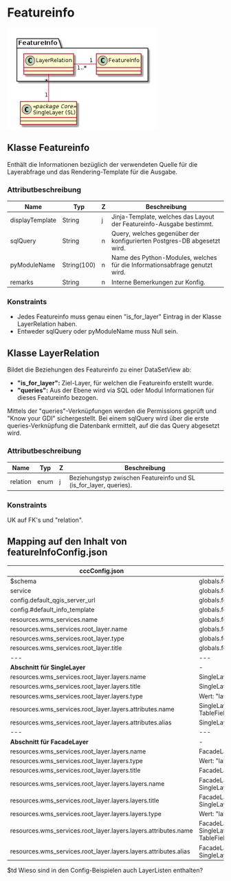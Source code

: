 # Featureinfo

![Featureinfo](../puml/rendered/simi_featureinfo.png) 

## Klasse Featureinfo

Enthält die Informationen bezüglich der verwendeten Quelle für die Layerabfrage 
und das Rendering-Template für die Ausgabe.

### Attributbeschreibung

|Name|Typ|Z|Beschreibung|
|---|---|---|---|
|displayTemplate|String|j|Jinja-Template, welches das Layout der Featureinfo-Ausgabe bestimmt.|
|sqlQuery|String|n|Query, welches gegenüber der konfigurierten Postgres-DB abgesetzt wird.|
|pyModuleName|String(100)|n|Name des Python-Modules, welches für die Informationsabfrage genutzt wird.|
|remarks|String|n|Interne Bemerkungen zur Konfig.|

### Konstraints

* Jedes Featureinfo muss genau einen "is_for_layer" Eintrag in der Klasse LayerRelation haben.
* Entweder sqlQuery oder pyModuleName muss Null sein.

## Klasse LayerRelation

Bildet die Beziehungen des Featureinfo zu einer DataSetView ab:
* **"is_for_layer":** Ziel-Layer, für welchen die Featureinfo erstellt wurde.
* **"queries":** Aus der Ebene wird via SQL oder Modul Informationen für dieses Featureinfo bezogen.

Mittels der "queries"-Verknüpfungen werden die Permissions geprüft und "Know your GDI" sichergestellt.
Bei einem sqlQuery wird über die erste queries-Verknüpfung die Datenbank ermittelt, auf die das Query abgesetzt wird.

### Attributbeschreibung

|Name|Typ|Z|Beschreibung|
|---|---|---|---|
|relation|enum|j|Beziehungstyp zwischen Featureinfo und SL (is_for_layer, queries).|

### Konstraints
UK auf FK's und "relation".

## Mapping auf den Inhalt von featureInfoConfig.json

|cccConfig.json|simi|Bemerkungen|
|---|---|---|
|$schema|globals.featureinfo.schemaURI||
|service|globals.featureinfo.serviceName||
|config.default_qgis_server_url|globals.featureinfo.wmsFeatureInfoServerURL||
|config.#default_info_template|globals.featureinfo.defaultJinyaTemplate||
|resources.wms_services.name|globals.featureinfo.*||
|resources.wms_services.root_layer.name|globals.featureinfo.*||
|resources.wms_services.root_layer.type|globals.featureinfo.*||
|resources.wms_services.root_layer.title|globals.featureinfo.*||
|---|---|---|
|**Abschnitt für SingleLayer**|-|-|
|resources.wms_services.root_layer.layers.name|SingleLayer.identifier||
|resources.wms_services.root_layer.layers.title|SingleLayer.title||
|resources.wms_services.root_layer.layers.type|Wert: "layer"||
|resources.wms_services.root_layer.layers.attributes.name|SingleLayer -> DataSetView -> ViewField -> TableField.Name||
|resources.wms_services.root_layer.layers.attributes.alias|SingleLayer -> DataSetView -> ViewField.alias||
|---|---|---|
|**Abschnitt für FacadeLayer**|-|-|
|resources.wms_services.root_layer.layers.name|FacadeLayer.identifier||
|resources.wms_services.root_layer.layers.type|Wert: "layergroup"||
|resources.wms_services.root_layer.layers.title|FacadeLayer.title||
|resources.wms_services.root_layer.layers.layers.name|FacadeLayer -> PropertiesInFacade -> SingleLayer.identifier||
|resources.wms_services.root_layer.layers.layers.title|FacadeLayer -> PropertiesInFacade -> SingleLayer.title||
|resources.wms_services.root_layer.layers.layers.type|Wert: "layer"||
|resources.wms_services.root_layer.layers.layers.attributes.name|FacadeLayer -> PropertiesInFacade -> SingleLayer -> DataSetView -> ViewField -> TableField.Name||
|resources.wms_services.root_layer.layers.layers.attributes.alias|FacadeLayer -> PropertiesInFacade -> SingleLayer -> DataSetView -> ViewField.alias||

$td Wieso sind in den Config-Beispielen auch LayerListen enthalten?
